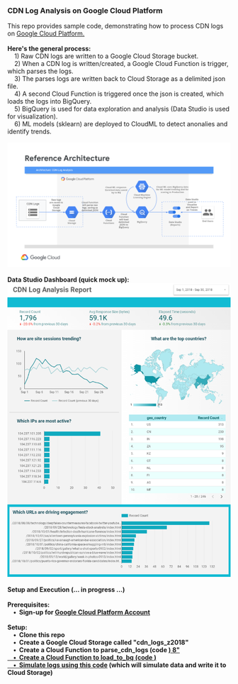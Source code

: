 <h3>CDN Log Analysis on Google Cloud Platform</h3>
This repo provides sample code, demonstrating how to process CDN logs on <a href="https://cloud.google.com/">Google Cloud Platform. </a>
<br>
<br><b>Here's the general process:</b>
<br>&nbsp;&nbsp;&nbsp;&nbsp;1) Raw CDN logs are written to a Google Cloud Storage bucket.
<br>&nbsp;&nbsp;&nbsp;&nbsp;2) When a CDN log is written/created, a Google Cloud Function is trigger, which parses the logs.
<br>&nbsp;&nbsp;&nbsp;&nbsp;3) The parses logs are written back to Cloud Storage as a delimited json file.
<br>&nbsp;&nbsp;&nbsp;&nbsp;4) A second Cloud Function is triggered once the json is created, which loads the logs into BigQuery.
<br>&nbsp;&nbsp;&nbsp;&nbsp;5) BigQuery is used for data exploration and analysis (Data Studio is used for visualization).
<br>&nbsp;&nbsp;&nbsp;&nbsp;6) ML models (sklearn) are deployed to CloudML to detect anonalies and identify trends.
<br>
<br><img src="screenshots/Screenshot 2018-10-02 at 12.48.55 PM.png" class="inline"/>
<br>
<br><b>Data Studio Dashboard (quick mock up):
<br><img src="screenshots/Screenshot 2018-10-02 at 1.42.48 PM.png" class="inline"/>
<br>
<br><b>Setup and Execution</b> (... in progress ...)
<br>
<br>Prerequisites:
<br>&nbsp;&nbsp;&nbsp;&nbsp;&bull;&nbsp;&nbsp;Sign-up for <a href="https://cloud.google.com/">Google Cloud Platform Account</a>
<br>
<br>Setup:
<br>&nbsp;&nbsp;&nbsp;&nbsp;&bull;&nbsp;&nbsp;Clone this repo
<br>&nbsp;&nbsp;&nbsp;&nbsp;&bull;&nbsp;&nbsp;Create a Google Cloud Storage called "cdn_logs_z2018"
<br>&nbsp;&nbsp;&nbsp;&nbsp;&bull;&nbsp;&nbsp;Create a Cloud Function to parse_cdn_logs (code <a href="https://github.com/zaratsian/gcp_analyze_cdn_logs/tree/master/cf_parse_cdn_logs")here</a>)
  8"
<br>&nbsp;&nbsp;&nbsp;&nbsp;&bull;&nbsp;&nbsp;Create a Cloud Function to load_to_bq (code <a href="https://github.com/zaratsian/gcp_analyze_cdn_logs/tree/master/cf_load_to_bq")here</a>)
  <br>&nbsp;&nbsp;&nbsp;&nbsp;&bull;&nbsp;&nbsp;Simulate logs using this <a href="https://github.com/zaratsian/gcp_analyze_cdn_logs/blob/master/simulate_cdn_logs.py">code</a> (which will simulate data and write it to Cloud Storage)
